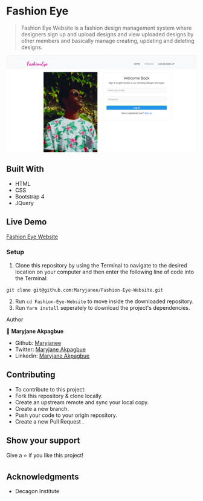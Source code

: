 # Fashion Eye

> Fashion Eye Website is a fashion design management system where designers sign up and upload designs and view uploaded designs by other members and basically manage creating, updating and deleting designs.

![A screenshot of the the posts page](myimages/fashionweb.png)

## Built With

- HTML
- CSS
- Bootstrap 4
- JQuery


## Live Demo
[Fashion Eye Website](https://rawcdn.githack.com/Maryjanee/Fashion-Eye-Website/a05c05680f640c77e14360c375aa6b3db00a28ca/html/index.html)


### Setup

1. Clone this repository by using the Terminal to navigate to the desired location on your computer and then enter the following line of code into the Terminal:
```
git clone git@github.com:Maryjanee/Fashion-Eye-Website.git
```
2. Run `cd Fashion-Eye-Website` to move inside the downloaded repository.
3. Run `Yarn install` seperately to download the project's dependencies.


 Author

👤 **Maryjane Akpagbue**

- Github: [Maryjanee](https://github.com/Maryjanee)
- Twitter: [Maryjane Akpagbue](https://twitter.com/alfredmaryjane)
- Linkedin: [Maryjane Akpagbue](https://www.linkedin.com/in/maryjane-akpagbue)


## Contributing

- To contribute to this project:
- Fork this repository & clone locally.
- Create an upstream remote and sync your local copy.
- Create a new branch.
- Push your code to your origin repository.
- Create a new Pull Request .


## Show your support

Give a ⭐️ if you like this project!

## Acknowledgments

- Decagon Institute